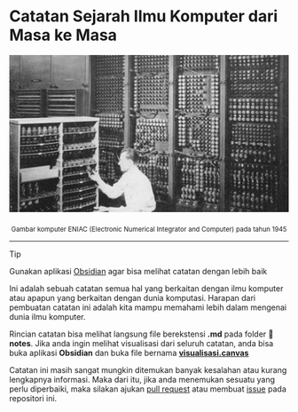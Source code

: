# Catatan Sejarah Ilmu Komputer dari Masa ke Masa

![ENIAC](img/eniac.webp)
<div align="center">
	<sub>Gambar komputer ENIAC (Electronic Numerical Integrator and Computer) pada tahun 1945</sub>
</div>

---

> [!TIP]
> Gunakan aplikasi [Obsidian](https://obsidian.md/) agar bisa melihat catatan dengan lebih baik

Ini adalah sebuah catatan semua hal yang berkaitan dengan ilmu komputer atau apapun yang berkaitan dengan dunia komputasi. Harapan dari pembuatan catatan ini adalah kita mampu memahami lebih dalam mengenai dunia ilmu komputer.

Rincian catatan bisa melihat langsung file berekstensi **.md** pada folder **📝 notes**. Jika anda ingin melihat visualisasi dari seluruh catatan, anda bisa buka aplikasi **Obsidian** dan buka file bernama [**visualisasi.canvas**](📝%20notes/visualisasi.canvas)

Catatan ini masih sangat mungkin ditemukan banyak kesalahan atau kurang lengkapnya informasi. Maka dari itu, jika anda menemukan sesuatu yang perlu diperbaiki, maka silakan ajukan [pull request](https://github.com/FarrelAD/Sejarah-Ilmu-Komputer/pulls) atau membuat [issue](https://github.com/FarrelAD/Sejarah-Ilmu-Komputer/issues) pada repositori ini.